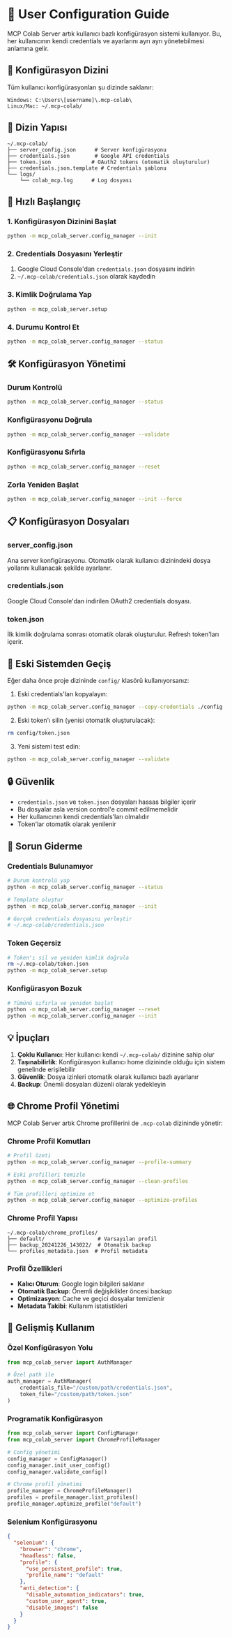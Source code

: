# 🔧 User Configuration Guide

MCP Colab Server artık kullanıcı bazlı konfigürasyon sistemi kullanıyor. Bu, her kullanıcının kendi credentials ve ayarlarını ayrı ayrı yönetebilmesi anlamına gelir.

## 📁 Konfigürasyon Dizini

Tüm kullanıcı konfigürasyonları şu dizinde saklanır:
```
Windows: C:\Users\[username]\.mcp-colab\
Linux/Mac: ~/.mcp-colab/
```

## 📂 Dizin Yapısı

```
~/.mcp-colab/
├── server_config.json      # Server konfigürasyonu
├── credentials.json        # Google API credentials
├── token.json             # OAuth2 tokens (otomatik oluşturulur)
├── credentials.json.template # Credentials şablonu
└── logs/
    └── colab_mcp.log      # Log dosyası
```

## 🚀 Hızlı Başlangıç

### 1. Konfigürasyon Dizinini Başlat
```bash
python -m mcp_colab_server.config_manager --init
```

### 2. Credentials Dosyasını Yerleştir
1. Google Cloud Console'dan `credentials.json` dosyasını indirin
2. `~/.mcp-colab/credentials.json` olarak kaydedin

### 3. Kimlik Doğrulama Yap
```bash
python -m mcp_colab_server.setup
```

### 4. Durumu Kontrol Et
```bash
python -m mcp_colab_server.config_manager --status
```

## 🛠️ Konfigürasyon Yönetimi

### Durum Kontrolü
```bash
python -m mcp_colab_server.config_manager --status
```

### Konfigürasyonu Doğrula
```bash
python -m mcp_colab_server.config_manager --validate
```

### Konfigürasyonu Sıfırla
```bash
python -m mcp_colab_server.config_manager --reset
```

### Zorla Yeniden Başlat
```bash
python -m mcp_colab_server.config_manager --init --force
```

## 📋 Konfigürasyon Dosyaları

### server_config.json
Ana server konfigürasyonu. Otomatik olarak kullanıcı dizinindeki dosya yollarını kullanacak şekilde ayarlanır.

### credentials.json
Google Cloud Console'dan indirilen OAuth2 credentials dosyası.

### token.json
İlk kimlik doğrulama sonrası otomatik olarak oluşturulur. Refresh token'ları içerir.

## 🔄 Eski Sistemden Geçiş

Eğer daha önce proje dizininde `config/` klasörü kullanıyorsanız:

1. Eski credentials'ları kopyalayın:
```bash
python -m mcp_colab_server.config_manager --copy-credentials ./config
```

2. Eski token'ı silin (yenisi otomatik oluşturulacak):
```bash
rm config/token.json
```

3. Yeni sistemi test edin:
```bash
python -m mcp_colab_server.config_manager --validate
```

## 🔒 Güvenlik

- `credentials.json` ve `token.json` dosyaları hassas bilgiler içerir
- Bu dosyalar asla version control'e commit edilmemelidir
- Her kullanıcının kendi credentials'ları olmalıdır
- Token'lar otomatik olarak yenilenir

## 🐛 Sorun Giderme

### Credentials Bulunamıyor
```bash
# Durum kontrolü yap
python -m mcp_colab_server.config_manager --status

# Template oluştur
python -m mcp_colab_server.config_manager --init

# Gerçek credentials dosyasını yerleştir
# ~/.mcp-colab/credentials.json
```

### Token Geçersiz
```bash
# Token'ı sil ve yeniden kimlik doğrula
rm ~/.mcp-colab/token.json
python -m mcp_colab_server.setup
```

### Konfigürasyon Bozuk
```bash
# Tümünü sıfırla ve yeniden başlat
python -m mcp_colab_server.config_manager --reset
python -m mcp_colab_server.config_manager --init
```

## 💡 İpuçları

1. **Çoklu Kullanıcı**: Her kullanıcı kendi `~/.mcp-colab/` dizinine sahip olur
2. **Taşınabilirlik**: Konfigürasyon kullanıcı home dizininde olduğu için sistem genelinde erişilebilir
3. **Güvenlik**: Dosya izinleri otomatik olarak kullanıcı bazlı ayarlanır
4. **Backup**: Önemli dosyaları düzenli olarak yedekleyin

## 🌐 Chrome Profil Yönetimi

MCP Colab Server artık Chrome profillerini de `.mcp-colab` dizininde yönetir:

### Chrome Profil Komutları
```bash
# Profil özeti
python -m mcp_colab_server.config_manager --profile-summary

# Eski profilleri temizle
python -m mcp_colab_server.config_manager --clean-profiles

# Tüm profilleri optimize et
python -m mcp_colab_server.config_manager --optimize-profiles
```

### Chrome Profil Yapısı
```
~/.mcp-colab/chrome_profiles/
├── default/                 # Varsayılan profil
├── backup_20241226_143022/  # Otomatik backup
└── profiles_metadata.json  # Profil metadata
```

### Profil Özellikleri
- **Kalıcı Oturum**: Google login bilgileri saklanır
- **Otomatik Backup**: Önemli değişiklikler öncesi backup
- **Optimizasyon**: Cache ve geçici dosyalar temizlenir
- **Metadata Takibi**: Kullanım istatistikleri

## 🔧 Gelişmiş Kullanım

### Özel Konfigürasyon Yolu
```python
from mcp_colab_server import AuthManager

# Özel path ile
auth_manager = AuthManager(
    credentials_file="/custom/path/credentials.json",
    token_file="/custom/path/token.json"
)
```

### Programatik Konfigürasyon
```python
from mcp_colab_server import ConfigManager
from mcp_colab_server import ChromeProfileManager

# Config yönetimi
config_manager = ConfigManager()
config_manager.init_user_config()
config_manager.validate_config()

# Chrome profil yönetimi
profile_manager = ChromeProfileManager()
profiles = profile_manager.list_profiles()
profile_manager.optimize_profile("default")
```

### Selenium Konfigürasyonu
```json
{
  "selenium": {
    "browser": "chrome",
    "headless": false,
    "profile": {
      "use_persistent_profile": true,
      "profile_name": "default"
    },
    "anti_detection": {
      "disable_automation_indicators": true,
      "custom_user_agent": true,
      "disable_images": false
    }
  }
}
```